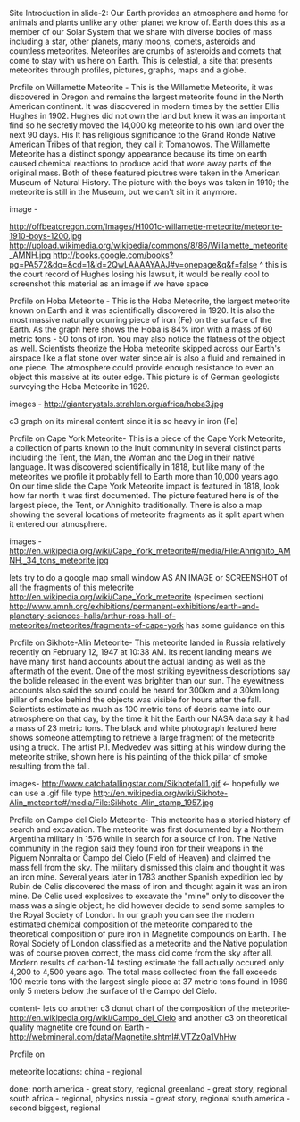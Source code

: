 
Site Introduction in slide-2:
Our Earth provides an atmosphere and home for animals and plants unlike any other planet we know of. Earth does this as a member of our Solar System that we share with diverse bodies of mass including a star, other planets, many moons, comets, asteroids and countless meteorites. Meteorites are crumbs of asteroids and comets that come to stay with us here on Earth. This is celestial, a site that presents meteorites through profiles, pictures, graphs, maps and a globe.

Profile on Willamette Meteorite -
This is the Willamette Meteorite, it was discovered in Oregon and remains the largest meteorite found in the North American continent. It was discovered in modern times by the settler Ellis Hughes in 1902. Hughes did not own the land but knew it was an important find so he secretly moved the 14,000 kg meteorite to his own land over the next 90 days. His It has religious significance to the Grand Ronde Native American Tribes of that region, they call it Tomanowos. The Willamette Meteorite has a distinct spongy appearance because its time on earth caused chemical reactions to produce acid that wore away parts of the original mass. Both of these featured picutres were taken in the American Museum of Natural History. The picture with the boys was taken in 1910; the meteorite is still in the Museum, but we can't sit in it anymore.

image -

http://offbeatoregon.com/Images/H1001c-willamette-meteorite/meteorite-1910-boys-1200.jpg
http://upload.wikimedia.org/wikipedia/commons/8/86/Willamette_meteorite_AMNH.jpg
http://books.google.com/books?pg=PA572&dq=&cd=1&id=2QwLAAAAYAAJ#v=onepage&q&f=false
^ this is the court record of Hughes losing his lawsuit, it would be really cool to screenshot this material as an image if we have space


Profile on Hoba Meteorite -
 This is the Hoba Meteorite, the largest meteorite known on Earth and it was scientifically discovered in 1920. It is also the most massive naturally ocurring piece of iron (Fe) on the surface of the Earth. As the graph here shows the Hoba is 84% iron with a mass of 60 metric tons - 50 tons of iron. You may also notice the flatness of the object as well. Scientists theorize the Hoba meteorite skipped across our Earth's airspace like a flat stone over water since air is also a fluid and remained in one piece. The atmosphere could provide enough resistance to even an object this massive at its outer edge. This picture is of German geologists surveying the Hoba Meteorite in 1929.

images -
http://giantcrystals.strahlen.org/africa/hoba3.jpg

c3 graph on its mineral content since it is so heavy in iron (Fe)

Profile on Cape York Meteorite-
This is a piece of the Cape York Meteorite, a collection of parts known to the Inuit community in several distinct parts including the Tent, the Man, the Woman and the Dog in their native language. It was discovered scientifically in 1818, but like many of the meteorites we profile it probably fell to Earth more than 10,000 years ago. On our time slide the Cape York Meteorite impact is featured in 1818, look how far north it was first documented. The picture featured here is of the largest piece, the Tent, or Ahnighito traditionally. There is also a map showing the several locations of meteorite fragments as it split apart when it entered our atmosphere.

images -
http://en.wikipedia.org/wiki/Cape_York_meteorite#/media/File:Ahnighito_AMNH,_34_tons_meteorite.jpg

lets try to do a google map small window AS AN IMAGE or SCREENSHOT of all the fragments of this meteorite
http://en.wikipedia.org/wiki/Cape_York_meteorite (specimen section)
http://www.amnh.org/exhibitions/permanent-exhibitions/earth-and-planetary-sciences-halls/arthur-ross-hall-of-meteorites/meteorites/fragments-of-cape-york has some guidance on this

Profile on Sikhote-Alin Meteorite-
This meteorite landed in Russia relatively recently on February 12, 1947 at 10:38 AM. Its recent landing means we have many first hand accounts about the actual landing as well as the aftermath of the event. One of the most striking eyewitness descriptions say the bolide released in the event was brighter than our sun. The eyewitness accounts also said the sound could be heard for 300km and a 30km long pillar of smoke behind the objects was visible for hours after the fall. Scientists estimate as much as 100 metric tons of debris came into our atmosphere on that day, by the time it hit the Earth our NASA data say it had a mass of 23 metric tons. The black and white photograph featured here shows someone attempting to retrieve a large fragment of the meteorite using a truck. The artist P.I. Medvedev was sitting at his window during the meteorite strike, shown here is his painting of the thick pillar of smoke resulting from the fall.

images-
http://www.catchafallingstar.com/Sikhotefall1.gif <- hopefully we can use a .gif file type
http://en.wikipedia.org/wiki/Sikhote-Alin_meteorite#/media/File:Sikhote-Alin_stamp_1957.jpg

Profile on Campo del Cielo Meteorite-
This meteorite has a storied history of search and excavation. The meteorite was first documented by a Northern Argentina military in 1576 while in search for a source of iron. The Native community in the region said they found iron for their weapons in the Piguem Nonralta or Campo del Cielo (Field of Heaven) and claimed the mass fell from the sky. The military dismissed this claim and thought it was an iron mine. Several years later in 1783 another Spanish expedition led by Rubin de Celis discovered the mass of iron and thought again it was an iron mine. De Celis used explosives to excavate the "mine" only to discover the mass was a single object; he did however decide to send some samples to the Royal Society of London. In our graph you can see the modern estimated chemical composition of the meteorite compared to the theoretical composition of pure iron in Magnetite compounds on Earth. The Royal Society of London classified as a meteorite and the Native population was of course proven correct, the mass did come from the sky after all. Modern results of carbon-14 testing estimate the fall actually occured only 4,200 to 4,500 years ago. The total mass collected from the fall exceeds 100 metric tons with the largest single piece at 37 metric tons found in 1969 only 5 meters below the surface of the Campo del Cielo.

content-
lets do another c3 donut chart of the composition of the meteorite- http://en.wikipedia.org/wiki/Campo_del_Cielo
and another c3 on theoretical quality magnetite ore found on Earth - http://webmineral.com/data/Magnetite.shtml#.VTZzOa1VhHw

Profile on

meteorite locations:
china - regional

done:
north america - great story, regional
greenland - great story, regional
south africa - regional, physics
russia - great story, regional
south america  - second biggest, regional


